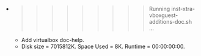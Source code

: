 * >>>>>>>>> Running inst-xtra-vboxguest-additions-doc.sh ...
  * Add virtualbox doc-help.
  * Disk size = 7015812K. Space Used = 8K. Runtime = 00:00:00:00.
